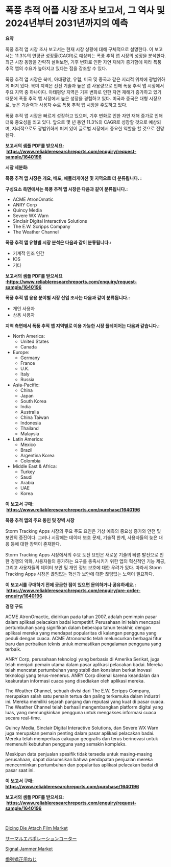 <p><h1>폭풍 추적 어플 시장 조사 보고서, 그 역사 및 2024년부터 2031년까지의 예측</h1></p><p><strong>요약</strong></p>
<p><p>폭풍 추적 앱 시장 조사 보고서는 현재 시장 상황에 대해 구체적으로 설명한다. 이 보고서는 11.3%의 연평균 성장률(CAGR)로 예상되는 폭풍 추적 앱 시장의 성장을 분석한다. 최근 시장 동향을 간략히 살펴보면, 기후 변화로 인한 자연 재해가 증가함에 따라 폭풍 추적 앱의 수요가 높아지고 있다는 점을 강조할 수 있다.</p><p>폭풍 추적 앱 시장은 북미, 아태평양, 유럽, 미국 및 중국과 같은 지리적 위치에 광범위하게 퍼져 있다. 북미 지역은 선진 기술과 높은 앱 사용량으로 인해 폭풍 추적 앱 시장에서 주요 지역 중 하나이다. 아태평양 지역은 기후 변화로 인한 자연 재해가 증가하고 있기 때문에 폭풍 추적 앱 시장에서 높은 성장을 경험하고 있다. 미국과 중국은 대형 시장으로, 높은 기술력과 사용자 수로 폭풍 추적 앱 시장을 주도하고 있다.</p><p>폭풍 추적 앱 시장은 빠르게 성장하고 있으며, 기후 변화로 인한 자연 재해 증가로 인해 더욱 중요성을 띄고 있다. 앞으로 몇 년 동안 11.3%의 CAGR로 성장할 것으로 예상되며, 지리적으로도 광범위하게 퍼져 있어 글로벌 시장에서 중요한 역할을 할 것으로 전망된다.</p></p>
<p><strong>보고서의 샘플 PDF를 받으세요: &nbsp;<a href="https://www.reliableresearchreports.com/enquiry/request-sample/1640196">https://www.reliableresearchreports.com/enquiry/request-sample/1640196</a></strong></p>
<p><strong>시장 세분화:</strong></p>
<p><strong> 폭풍 추적 앱 시장은 개요, 배포, 애플리케이션 및 지역으로 더 분류됩니다. :</strong></p>
<p><strong>구성요소 측면에서는 폭풍 추적 앱 시장은 다음과 같이 분류됩니다.:</strong></p>
<p><ul><li>ACME AtronOmatic</li><li>ANRY Corp</li><li>Quincy Media</li><li>Severe WX Warn</li><li>Sinclair Digital Interactive Solutions</li><li>The E.W. Scripps Company</li><li>The Weather Channel</li></ul></p>
<p><strong> 폭풍 추적 앱 유형별 시장 분석은 다음과 같이 분류됩니다.:</strong></p>
<p><ul><li>기계적 인조 인간</li><li>IOS</li><li>기타</li></ul></p>
<p><strong>보고서의 샘플 PDF를 받으세요 :<a href="https://www.reliableresearchreports.com/enquiry/request-sample/1640196">https://www.reliableresearchreports.com/enquiry/request-sample/1640196</a></strong></p>
<p><strong> 폭풍 추적 앱 응용 분야별 시장 산업 조사는 다음과 같이 분류됩니다.:</strong></p>
<p><ul><li>개인 사용자</li><li>상용 사용자</li></ul></p>
<p><strong>지역 측면에서 폭풍 추적 앱 지역별로 이용 가능한 시장 플레이어는 다음과 같습니다.:</strong></p>
<p><ul>
    <li>
        North America:
        <ul>
            <li>United States</li>
            <li>Canada</li>
        </ul>
    </li>
    <li>
        Europe:
        <ul>
            <li>Germany</li>
            <li>France</li>
            <li>U.K.</li>
            <li>Italy</li>
            <li>Russia</li>
        </ul>
    </li>
    <li>
        Asia-Pacific:
        <ul>
            <li>China</li>
            <li>Japan</li>
            <li>South Korea</li>
            <li>India</li>
            <li>Australia</li>
            <li>China Taiwan</li>
            <li>Indonesia</li>
            <li>Thailand</li>
            <li>Malaysia</li>
        </ul>
    </li>
    <li>
        Latin America:
        <ul>
            <li>Mexico</li>
            <li>Brazil</li>
            <li>Argentina Korea</li>
            <li>Colombia</li>
        </ul>
    </li>
    <li>
        Middle East & Africa:
        <ul>
            <li>Turkey</li>
            <li>Saudi</li>
            <li>Arabia</li>
            <li>UAE</li>
            <li>Korea</li>
        </ul>
    </li>
    </ul></p>
<p><strong>이 보고서 구매: &nbsp;<a href="https://www.reliableresearchreports.com/purchase/1640196">https://www.reliableresearchreports.com/purchase/1640196</a></strong></p>
<p><strong>폭풍 추적 앱의 주요 동인 및 장벽 시장</strong></p>
<p><p>Storm Tracking Apps 시장의 주요 주도 요인은 기상 예측의 중요성 증가와 안전 및 보안의 증진이다. 그러나 시장에는 데이터 보호 문제, 기술적 한계, 사용자들의 늦은 대응 등에 대한 장벽이 존재한다.</p><p>Storm Tracking Apps 시장에서의 주요 도전 요인은 새로운 기술의 빠른 발전으로 인한 경쟁의 악화, 사용자들의 증가하는 요구를 충족시키기 위한 앱의 혁신적인 기능 제공, 그리고 사용자들의 데이터 보안 및 개인 정보 보호에 대한 우려가 있다. 따라서 Storm Tracking Apps 시장은 끊임없는 혁신과 보안에 대한 끊임없는 노력이 필요하다.</p></p>
<p><strong>이 보고서를 구매하기 전에 궁금한 점이 있으면 문의하거나 공유하세요.: &nbsp;<a href="https://www.reliableresearchreports.com/enquiry/pre-order-enquiry/1640196">https://www.reliableresearchreports.com/enquiry/pre-order-enquiry/1640196</a></strong></p>
<p><strong>경쟁 구도</strong></p>
<p><p>ACME AtronOmactic, didirikan pada tahun 2007, adalah pemimpin pasar dalam aplikasi pelacakan badai kompetitif. Perusahaan ini telah mencapai pertumbuhan yang signifikan dalam beberapa tahun terakhir, dengan aplikasi mereka yang mendapat popularitas di kalangan pengguna yang peduli dengan cuaca. ACME Atronomatic telah meluncurkan berbagai fitur baru dan perbaikan teknis untuk memastikan pengalaman pengguna yang terbaik.</p><p>ANRY Corp, perusahaan teknologi yang berbasis di Amerika Serikat, juga telah menjadi pemain utama dalam pasar aplikasi pelacakan badai. Mereka telah mencatat pertumbuhan yang stabil dan konsisten berkat inovasi teknologi yang terus-menerus. ANRY Corp dikenal karena keandalan dan keakuratan informasi cuaca yang disediakan oleh aplikasi mereka.</p><p>The Weather Channel, sebuah divisi dari The E.W. Scripps Company, merupakan salah satu pemain tertua dan paling terkemuka dalam industri ini. Mereka memiliki sejarah panjang dan reputasi yang kuat di pasar cuaca. The Weather Channel telah berhasil mengembangkan platform digital yang luas, yang memungkinkan pengguna untuk mengakses informasi cuaca secara real-time.</p><p>Quincy Media, Sinclair Digital Interactive Solutions, dan Severe WX Warn juga merupakan pemain penting dalam pasar aplikasi pelacakan badai. Mereka telah memperluas cakupan geografis dan terus berinovasi untuk memenuhi kebutuhan pengguna yang semakin kompleks.</p><p>Meskipun data penjualan spesifik tidak tersedia untuk masing-masing perusahaan, dapat diasumsikan bahwa pendapatan penjualan mereka mencerminkan pertumbuhan dan popularitas aplikasi pelacakan badai di pasar saat ini.</p></p>
<p><strong>이 보고서 구매: &nbsp; <a href="https://www.reliableresearchreports.com/purchase/1640196">https://www.reliableresearchreports.com/purchase/1640196</a></strong></p>
<p><strong>보고서의 샘플 PDF를 받으세요: &nbsp;<a href="https://www.reliableresearchreports.com/enquiry/request-sample/1640196">https://www.reliableresearchreports.com/enquiry/request-sample/1640196</a></strong><strong></strong></p>
<p>&nbsp;</p>
<p><p><a href="https://github.com/Sinjinluong3e0awx2m195k76/Market-Research-Report-List-1/blob/main/dicing-die-attach-film-market.md">Dicing Die Attach Film Market</a></p><p><a href="https://github.com/laurenreichert/Market-Research-Report-List-1/blob/main/894364710308.md">サーマルエバポレーションコーター</a></p><p><a href="https://github.com/PeterParrish5/Market-Research-Report-List-4/blob/main/signal-jammer-market.md">Signal Jammer Market</a></p><p><a href="https://github.com/RodHoppe07/Market-Research-Report-List-1/blob/main/899310710309.md">歯列矯正用ねじ</a></p></p>